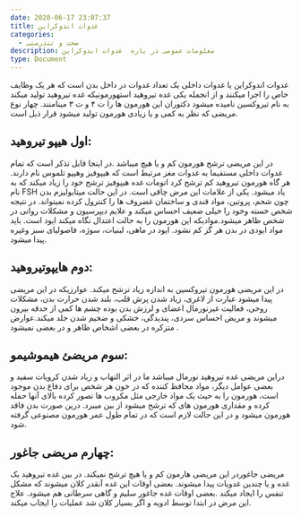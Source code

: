 ```yaml
---
date: 2020-06-17 23:07:37
title: غدوات اندوکراین
categories:
  - صحت و تندرستی
description: معلومات عمومی در باره  غدوات اندوکراین
type: Document
---
```


غدوات اندوکراین یا غدوات داخلی یک تعداد غدوات در داخل بدن است که هر یک وظایف خاص را اجرا میکنند و از انجمله یکی غده تیروهید استهورمونیکه غده تیروهید تولید میکند به نام تیروکسین نامیده میشود دکتوران این هورمون ها را ت ۴ و ت ۳ مینامنند. چهار نوع مریضی که نظر به کمی و یا زیادی هورمون تولید میشود قرار ذیل است.

## اول هیپو تیروهید:

در این مریضی ترشح هورمون کم و یا هیچ میباشد .در اینجا قابل تذکر است که تمام غدوات داخلی مستقیما به غدوات مغز مرتبط است که هیپوفیز وهیپو تلموس نام دارند. هر گاه هورمون تیروهید کم ترشح کرد اتومات غده هیپوفیز ترشح خود را زیاد میکند که به نام FSH یاد میشود. یکی از علامات این مرض چاقی است. در این حالت میتابولیزم بدن چون شحم، پروتین، مواد قندی و ساختمان غضروف ها را کنترول کرده نمیتواند. در نتیجه شخص خسته وخود را خیلی ضعیف احساس میکند و علایم دیپرسیون و مشکلات روانی در شخص ظاهر میشود.موادیکه این هورمون را به حالت اعتدال نگاه میکند ایود است. باید مواد ایودی در بدن هر گز کم نشود. ایود در ماهی، لبنیات، سوژه، فاصولیای سبز وغیره پیدا میشود.

## دوم هایپوتیروهید:

در این مریضی هورمون تیروکسین به اندازه زیاد ترشح میکند. عوارزیکه در این مریضی پیدا میشود عبارت از لاغری، زیاد شدن پرش قلب، بلند شدن حرارت بدن، مشکلات روحی، فعالیت غیرنورمال اعضای و لرزش بدن بوده چشم ها کمی از حدقه بیرون میشوند و مریض احساس سردی، پندیدگی، خشکی و ضخیم شدن جلد میکند.عوارض متزکره در بعضی اشخاص ظاهر و در بعضی نمیشود .

## سوم مریضئ هیموشیمو:

دراین مریضی غده تیروهید نورمال میباشد ما در اثر التهاب و زیاد شدن کرویات سفید و بعضی عوامل دیگر، مواد محافظ کننده که در خون هر شخص برای دفاع بدن موجود است، هورمون را به حیث یک مواد خارجی مثل مکروب ها تصور کرده بالای آنها حمله کرده و مقداری هورمون های که ترشح میشود از بین میبرد. درین صورت بدن فاقد هورمون میشود و در این حالت لازم است که در تمام طول عمر هورمون مصنوعی گرفته شود.

## چهارم مریضی جاغور:

مریضی جاغوردر این مریضی هارمون کم و یا هیچ ترشح نمیکند. در بین غده تیروهید یک غده و یا چندین غدویات پیدا میشوند. بعضی اوقات این غده آنقدر کلان میشوند که مشکل تنفس را ایجاد میکند .بعضی اوقات غده جاغور سلیم و گاهی سرطانی هم میشود. علاج این مرض در ابتدا توسط ادویه و اگر بسیار کلان شد عملیات را ایجاب میکند.